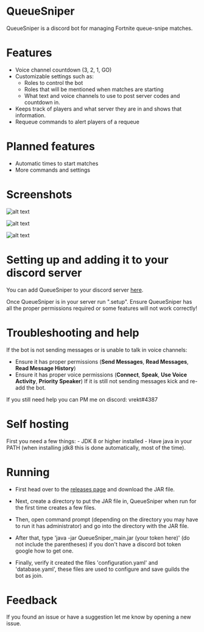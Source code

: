 # QueueSniper
QueueSniper is a discord bot for managing Fortnite queue-snipe matches.

# Features
  - Voice channel countdown (3, 2, 1, GO)
  - Customizable settings such as:
    - Roles to control the bot
    - Roles that will be mentioned when matches are starting
    - What text and voice channels to use to post server codes and countdown in.
  - Keeps track of players and what server they are in and shows that information.
  - Requeue commands to alert players of a requeue

# Planned features
  - Automatic times to start matches
  - More commands and settings

# Screenshots
![alt text](https://i.imgur.com/NYVHhli.png)

![alt text](https://i.imgur.com/BKuC6f2.png)

![alt text](https://i.imgur.com/1twqCrW.png)

# Setting up and adding it to your discord server
You can add QueueSniper to your discord server [here](https://discordapp.com/oauth2/authorize?&client_id=513096941693960223&scope=bot).


Once QueueSniper is in your server run ".setup". Ensure QueueSniper has all the proper permissions required or some features will not work correctly!

# Troubleshooting and help

If the bot is not sending messages or is unable to talk in voice channels:
  - Ensure it has proper permissions (**Send Messages**, **Read Messages**, **Read Message History**)
  - Ensure it has proper voice permissions (**Connect**, **Speak**, **Use Voice Activity**, **Priority Speaker**)
  If it is still not sending messages kick and re-add the bot.
  
If you still need help you can PM me on discord: vrekt#4387

# Self hosting

First you need a few things:
    - JDK 8 or higher installed
    - Have java in your PATH (when installing jdk8 this is done automatically, most of the time).


# Running
  - First head over to the [releases page](https://github.com/Vrekt/QueueSniper/releases) and download the JAR file.
  
  - Next, create a directory to put the JAR file in, QueueSniper when run for the first time creates a few files.
  
  - Then, open command prompt (depending on the directory you may have to run it has administrator) and go into the directory with the    JAR file.
  
  - After that, type 'java -jar QueueSniper_main.jar (your token here)' (do not include the parentheses) if you don't have a discord bot token google how to get one.
  
  - Finally, verify it created the files 'configuration.yaml' and 'database.yaml', these files are used to configure and save guilds the bot as join.


# Feedback
If you found an issue or have a suggestion let me know by opening a new issue.
